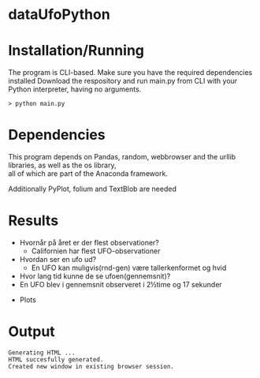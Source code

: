 # dataUfoPython

# Installation/Running
The program is CLI-based.
Make sure you have the required dependencies installed
Download the respository and run main.py from CLI with your Python interpreter, having no arguments.

```
> python main.py
```

# Dependencies
This program depends on Pandas, random, webbrowser and the urllib libraries, as well as the os library,  
all of which are part of the Anaconda framework.

Additionally PyPlot, folium and TextBlob are needed 

# Results

* Hvornår på året er der flest observationer?
  * Californien har flest UFO-observationer
* Hvordan ser en ufo ud?
  * En UFO kan muligvis(rnd-gen) være tallerkenformet og hvid 
 * Hvor lang tid kunne de se ufoen(gennemsnit)?
  * En UFO blev i gennemsnit observeret i 2½time og 17 sekunder
  
+ Plots

# Output

```
Generating HTML ...
HTML succesfully generated.
Created new window in existing browser session.
```
